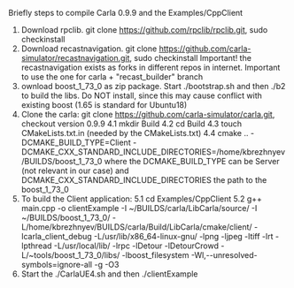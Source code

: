Briefly steps to compile Carla 0.9.9 and the Examples/CppClient
1. Download rpclib. git clone https://github.com/rpclib/rpclib.git, sudo checkinstall
2. Download recastnavigation. git clone https://github.com/carla-simulator/recastnavigation.git, sudo checkinstall
Important! the recastnavigation exists as forks in different repos in internet. Important to use the one for carla + "recast_builder" branch
3. ownload boost_1_73_0 as zip package. Start ./bootstrap.sh and then ./b2 to build the libs. Do NOT install, since this may cause conflict with existing boost (1.65 is standard for Ubuntu18)
4. Clone the carla: git clone https://github.com/carla-simulator/carla.git, checkout version 0.9.9
4.1 mkdir Build
4.2 cd Build
4.3 touch CMakeLists.txt.in (needed by the CMakeLists.txt)
4.4 cmake .. -DCMAKE_BUILD_TYPE=Client -DCMAKE_CXX_STANDARD_INCLUDE_DIRECTORIES=/home/kbrezhnyev/BUILDS/boost_1_73_0
where the DCMAKE_BUILD_TYPE can be Server (not relevant in our case) and
DCMAKE_CXX_STANDARD_INCLUDE_DIRECTORIES the path to the boost_1_73_0
5. To build the Client application:
5.1 cd Examples/CppClient
5.2 g++ main.cpp -o clientExample -I ~/BUILDS/carla/LibCarla/source/ -I ~/BUILDS/boost_1_73_0/ -L/home/kbrezhnyev/BUILDS/carla/Build/LibCarla/cmake/client/ -lcarla_client_debug  -L/usr/lib/x86_64-linux-gnu/ -lpng -ljpeg -ltiff -lrt -lpthread -L/usr/local/lib/ -lrpc -lDetour -lDetourCrowd -L/~tools/boost_1_73_0/libs/ -lboost_filesystem -Wl,--unresolved-symbols=ignore-all -g -O3
6. Start the ./CarlaUE4.sh and then ./clientExample
